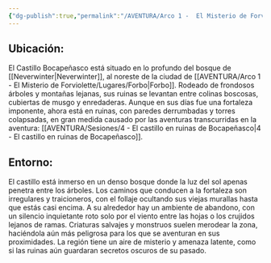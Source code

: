 ```yaml
---
{"dg-publish":true,"permalink":"/AVENTURA/Arco 1 -  El Misterio de Forviolette/Lugares/Castillo Bocapeñasco/"}
---
```


## **Ubicación:**  

El Castillo Bocapeñasco está situado en lo profundo del bosque de [[Neverwinter\|Neverwinter]], al noreste de la ciudad de [[AVENTURA/Arco 1 -  El Misterio de Forviolette/Lugares/Forbo\|Forbo]]. Rodeado de frondosos árboles y montañas lejanas, sus ruinas se levantan entre colinas boscosas, cubiertas de musgo y enredaderas. Aunque en sus días fue una fortaleza imponente, ahora está en ruinas, con paredes derrumbadas y torres colapsadas, en gran medida causado por las aventuras transcurridas en la aventura: [[AVENTURA/Sesiones/4 - El castillo en ruinas de Bocapeñasco\|4 - El castillo en ruinas de Bocapeñasco]].
## **Entorno:**  

El castillo está inmerso en un denso bosque donde la luz del sol apenas penetra entre los árboles. Los caminos que conducen a la fortaleza son irregulares y traicioneros, con el follaje ocultando sus viejas murallas hasta que estás casi encima. A su alrededor hay un ambiente de abandono, con un silencio inquietante roto solo por el viento entre las hojas o los crujidos lejanos de ramas. Criaturas salvajes y monstruos suelen merodear la zona, haciéndola aún más peligrosa para los que se aventuran en sus proximidades. La región tiene un aire de misterio y amenaza latente, como si las ruinas aún guardaran secretos oscuros de su pasado.